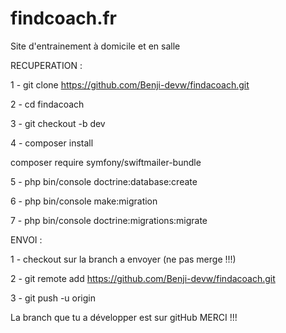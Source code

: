# findcoach.fr
Site d'entrainement à domicile et en salle

RECUPERATION :

1 - git clone https://github.com/Benji-devw/findacoach.git

2 - cd findacoach

3 - git checkout -b dev

4 - composer install

composer require symfony/swiftmailer-bundle

5 - php bin/console doctrine:database:create

6 - php bin/console make:migration

7 - php bin/console doctrine:migrations:migrate


ENVOI :

1 - checkout sur la branch a envoyer (ne pas merge !!!)

2 - git remote add https://github.com/Benji-devw/findacoach.git

3 - git push -u origin



La branch que tu a développer est sur gitHub MERCI !!!
